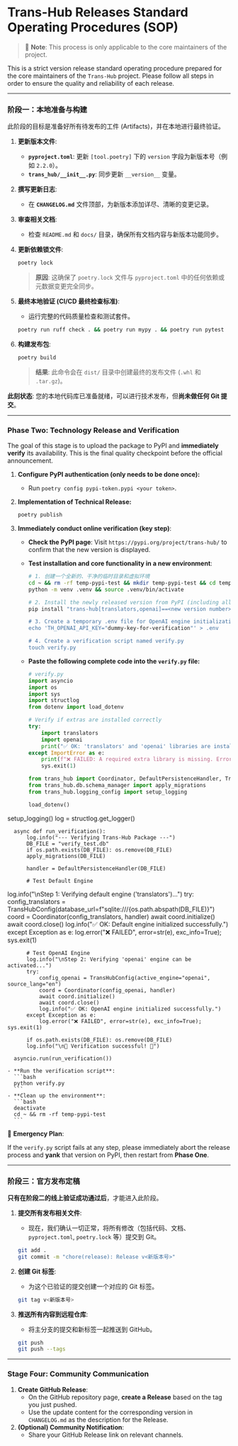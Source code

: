 # Trans-Hub Releases Standard Operating Procedures (SOP)

> 🚨 **Note**: This process is only applicable to the core maintainers of the project.

This is a strict version release standard operating procedure prepared for the core maintainers of the `Trans-Hub` project. Please follow all steps in order to ensure the quality and reliability of each release.

---

### **阶段一：本地准备与构建**

此阶段的目标是准备好所有待发布的工件 (Artifacts)，并在本地进行最终验证。

1.  **更新版本文件**:

    - **`pyproject.toml`**: 更新 `[tool.poetry]` 下的 `version` 字段为新版本号（例如 `2.2.0`）。
    - **`trans_hub/__init__.py`**: 同步更新 `__version__` 变量。

2.  **撰写更新日志**:

    - 在 **`CHANGELOG.md`** 文件顶部，为新版本添加详尽、清晰的变更记录。

3.  **审查相关文档**:

    - 检查 `README.md` 和 `docs/` 目录，确保所有文档内容与新版本功能同步。

4.  **更新依赖锁文件**:

    ```bash
    poetry lock
    ```

    > **原因**: 这确保了 `poetry.lock` 文件与 `pyproject.toml` 中的任何依赖或元数据变更完全同步。

5.  **最终本地验证 (CI/CD 最终检查标准)**:

    - 运行完整的代码质量检查和测试套件。

    ```bash
    poetry run ruff check . && poetry run mypy . && poetry run pytest
    ```

6.  **构建发布包**:
    ```bash
    poetry build
    ```
    > **结果**: 此命令会在 `dist/` 目录中创建最终的发布文件 (`.whl` 和 `.tar.gz`)。

**此刻状态**: 您的本地代码库已准备就绪，可以进行技术发布，但**尚未做任何 Git 提交**。

---

### **Phase Two: Technology Release and Verification**

The goal of this stage is to upload the package to PyPI and **immediately verify** its availability. This is the final quality checkpoint before the official announcement.

1. **Configure PyPI authentication (only needs to be done once):**

    - Run `poetry config pypi-token.pypi <your token>`.

2. **Implementation of Technical Release:**

    ```bash
    poetry publish
    ```

3. **Immediately conduct online verification (key step)**:

    - **Check the PyPI page**: Visit `https://pypi.org/project/trans-hub/` to confirm that the new version is displayed.
    - **Test installation and core functionality in a new environment**:

      ```bash
      # 1. 创建一个全新的、干净的临时目录和虚拟环境
      cd ~ && rm -rf temp-pypi-test && mkdir temp-pypi-test && cd temp-pypi-test
      python -m venv .venv && source .venv/bin/activate

      # 2. Install the newly released version from PyPI (including all extras for complete testing)  
      pip install "trans-hub[translators,openai]==<new version number>

      # 3. Create a temporary .env file for OpenAI engine initialization testing
      echo 'TH_OPENAI_API_KEY="dummy-key-for-verification"' > .env

      # 4. Create a verification script named verify.py
      touch verify.py
      ```

    - **Paste the following complete code into the `verify.py` file:**

      ```python
      # verify.py
      import asyncio
      import os
      import sys
      import structlog
      from dotenv import load_dotenv

      # Verify if extras are installed correctly
      try:
          import translators
          import openai
          print("✅ OK: 'translators' and 'openai' libraries are installed.")
      except ImportError as e:
          print(f"❌ FAILED: A required extra library is missing. Error: {e}")
          sys.exit(1)

      from trans_hub import Coordinator, DefaultPersistenceHandler, TransHubConfig
      from trans_hub.db.schema_manager import apply_migrations
      from trans_hub.logging_config import setup_logging

      load_dotenv()
setup_logging()
log = structlog.get_logger()

      async def run_verification():
          log.info("--- Verifying Trans-Hub Package ---")
          DB_FILE = "verify_test.db"
          if os.path.exists(DB_FILE): os.remove(DB_FILE)
          apply_migrations(DB_FILE)

          handler = DefaultPersistenceHandler(DB_FILE)

          # Test Default Engine
log.info("\nStep 1: Verifying default engine ('translators')...")
try:
    config_translators = TransHubConfig(database_url=f"sqlite:///{os.path.abspath(DB_FILE)}")
    coord = Coordinator(config_translators, handler)
    await coord.initialize()
    await coord.close()
    log.info("✅ OK: Default engine initialized successfully.")
except Exception as e:
    log.error("❌ FAILED", error=str(e), exc_info=True); sys.exit(1)

          # Test OpenAI Engine
          log.info("\nStep 2: Verifying 'openai' engine can be activated...")
          try:
              config_openai = TransHubConfig(active_engine="openai", source_lang="en")
              coord = Coordinator(config_openai, handler)
              await coord.initialize()
              await coord.close()
              log.info("✅ OK: OpenAI engine initialized successfully.")
          except Exception as e:
              log.error("❌ FAILED", error=str(e), exc_info=True); sys.exit(1)

          if os.path.exists(DB_FILE): os.remove(DB_FILE)
          log.info("\n🎉 Verification successful! 🎉")

      asyncio.run(run_verification())

    - **Run the verification script**:
      ```bash
      python verify.py
      ```
    - **Clean up the environment**:
      ```bash
      deactivate
      cd ~ && rm -rf temp-pypi-test
      ```

🚨 **Emergency Plan**:

If the `verify.py` script fails at any step, please immediately abort the release process and **yank** that version on PyPI, then restart from **Phase One**.

---

### **阶段三：官方发布定稿**

**只有在阶段二的线上验证成功通过后**，才能进入此阶段。

1.  **提交所有发布相关文件**:

    - 现在，我们确认一切正常，将所有修改（包括代码、文档、`pyproject.toml`, `poetry.lock` 等）提交到 Git。

    ```bash
    git add .
    git commit -m "chore(release): Release v<新版本号>"
    ```

2.  **创建 Git 标签**:

    - 为这个已验证的提交创建一个对应的 Git 标签。

    ```bash
    git tag v<新版本号>
    ```

3.  **推送所有内容到远程仓库**:
    - 将主分支的提交和新标签一起推送到 GitHub。
    ```bash
    git push
    git push --tags
    ```

---

### **Stage Four: Community Communication**

1.  **Create GitHub Release**:
    - On the GitHub repository page, **create a Release** based on the tag you just pushed.
    - Use the update content for the corresponding version in `CHANGELOG.md` as the description for the Release.
2.  **(Optional) Community Notification**:
    - Share your GitHub Release link on relevant channels.
